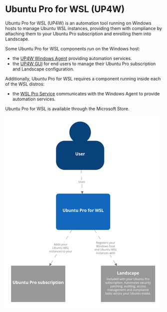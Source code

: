 # Ubuntu Pro for WSL (UP4W)

Ubuntu Pro for WSL (UP4W) is an automation tool running on Windows hosts to manage Ubuntu WSL instances, providing them with compliance by attaching them to your Ubuntu Pro subscription and enrolling them into Landscape. 

Some Ubuntu Pro for WSL components run on the Windows host:
- the [UP4W Windows Agent](ref::up4w-windows-agent) providing automation services.
- the [UP4W GUI](ref::up4w-gui) for end users to manage their Ubuntu Pro subscription and Landscape configuration.

Additionally, Ubuntu Pro for WSL requires a component running inside each of the WSL distros:
- the [WSL Pro Service](ref::up4w-wsl-pro-service) communicates with the Windows Agent to provide automation services.

Ubuntu Pro for WSL is available through the Microsoft Store.

![System Landscape](../assets/up4w-systemlandscape.png)
